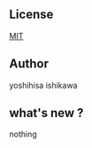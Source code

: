 ## License
[MIT](https://www.opensource.org/licenses/mit-license.php)

## Author
yoshihisa ishikawa

## what's new ?
nothing